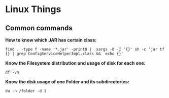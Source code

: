# Linux Things

## Common commands

**How to know which JAR has certain class:**
```
find . -type f -name '*.jar' -print0 |  xargs -0 -I '{}' sh -c 'jar tf {} | grep ConfigServiceHelperImpl.class &&  echo {}'
```



**Know the __Filesystem__ distribution and usage of disk for each one:**
```
df -vh
```



**Know the disk usage of one __Folder__ and its subdirectories:**
```
du -h /folder -d 1
```

